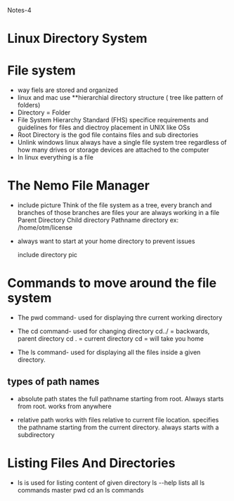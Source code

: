 Notes-4
# Linux Directory System
# File system
* way fiels are stored and organized
* linux and mac use **hierarchial directory structure ( tree like pattern of folders) 
* Directory = Folder 
* File System Hierarchy Standard (FHS) specifice requirements and guidelines for files and diectroy placement in UNIX like OSs
* Root Directory is the god file contains files and sub directories 
* Unlink windows  linux always have a single file system tree regardless of how many drives or storage devices are attached to the computer 
* In linux everything is a file 
# The Nemo File Manager
* include picture
Think of the file system as a tree, every branch and branches of those branches are files 
your are always working in a file 
Parent Directory
    Child directory 
    Pathname directory ex: /home/otm/license
* always want to start at your home directory to prevent issues 
  
  include directory pic 

# Commands to move around the file system 
* The pwd command- used for displaying thre current working directory 
* The cd command- used for changing directory 
  cd../ = backwards, parent directory 
  cd . = current directory 
  cd = will take you home 

* The ls command- used for displaying all the files inside a given directory.
  
## types of path names 
* absolute path states the full pathname starting from root. Always starts from root. works from anywhere 
  
* relative path works with files relative to current file location. specifies the pathname starting from the current directory. always starts with a subdirectory 

# Listing Files And Directories 
* ls is used for listing content of given directory 
  ls --help lists all ls commands 
  master pwd cd an ls commands 
